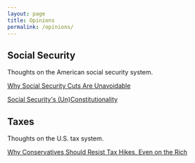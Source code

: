 ```yaml
---
layout: page
title: Opinions
permalink: /opinions/
---
```


## Social Security
Thoughts on the American social security system.

[Why Social Security Cuts Are Unavoidable](/assets/Why_Social_Security_Cuts_Are_Unavoidable.pdf)


[Social Security's (Un)Constitutionality](/assets/Social_Security_2.pdf)

## Taxes
Thoughts on the U.S. tax system.

[Why Conservatives Should Resist Tax Hikes, Even on the Rich](/assets/Resisting_Tax_Hikes.pdf)
